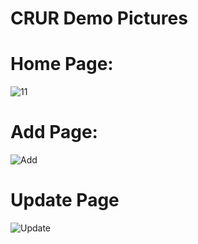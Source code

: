 <h1>CRUR Demo Pictures</h1>
<h1>Home Page:</h1>

![11](https://github.com/thofazzolhossen/CRUD_App/assets/69817824/56bd18e1-f87b-4a6b-aeb8-c0568f852a9a)

<h1>Add Page:</h1>

![Add](https://github.com/thofazzolhossen/CRUD_App/assets/69817824/33246e45-8c58-4d70-bc0d-7e1ea9033829)

<h1>Update Page</h1>

![Update](https://github.com/thofazzolhossen/CRUD_App/assets/69817824/16c673ed-7a44-42a6-a8f5-554f283388f7)

